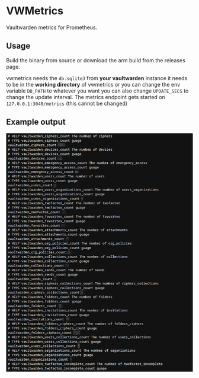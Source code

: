 # VWMetrics

Vaultwarden metrics for Prometheus.

## Usage

Build the binary from source or download the arm build from the releases page.

vwmetrics needs the `db.sqlite3` from **your vaultwarden** instance it needs to be in the **working directory** of vwmetrics or you can change the env variable `DB_PATH` to whatever you want you can also change `UPDATE_SECS` to change the update interval.
The metrics endpoint gets started on `127.0.0.1:3040/metrics` (this cannot be changed)

## Example output

![](.github/pics/pic.png)
